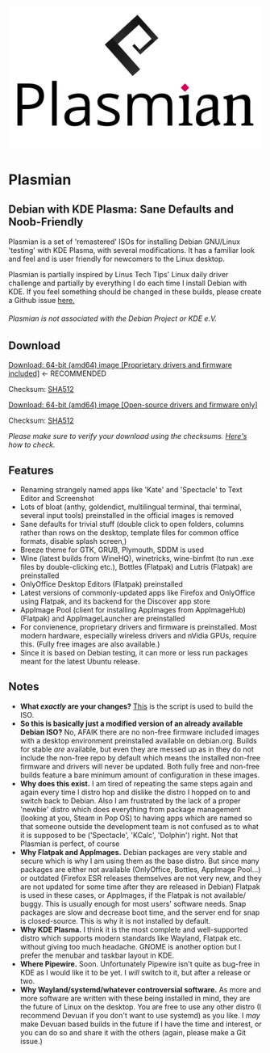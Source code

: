 ![logo](https://raw.githubusercontent.com/plasmian/plasmian.github.io/02cb0f12465038b2a8de85b4f65aff00c934d095/plasmian_logo.png)

# Plasmian
## Debian with KDE Plasma: Sane Defaults and Noob-Friendly

Plasmian is a set of 'remastered' ISOs for installing Debian GNU/Linux 'testing' with KDE Plasma, with several modifications. It has a familiar look and feel and is user friendly for newcomers to the Linux desktop.

Plasmian is partially inspired by Linus Tech Tips' Linux daily driver challenge and partially by everything I do each time I install Debian with KDE. If you feel something should be changed in these builds, please create a Github issue [here.](https://github.com/plasmian/plasmian-script/issues)

###### _Plasmian is not associated with the Debian Project or KDE e.V._

## Download

[Download: 64-bit (amd64) image [Proprietary drivers and firmware included]](example.com) ← RECOMMENDED

Checksum: [SHA512](example.com)

[Download: 64-bit (amd64) image [Open-source drivers and firmware only]](example.com)

Checksum: [SHA512](Test.md)

_Please make sure to verify your download using the checksums. [Here's](example.org) how to check._

## Features
* Renaming strangely named apps like 'Kate' and 'Spectacle' to Text Editor and Screenshot
* Lots of bloat (anthy, goldendict, multilingual terminal, thai terminal, several input tools) preinstalled in the official images is removed
* Sane defaults for trivial stuff (double click to open folders, columns rather than rows on the desktop, template files for common office formats, disable splash screen,)
* Breeze theme for GTK, GRUB, Plymouth, SDDM is used
* Wine (latest builds from WineHQ), winetricks, wine-binfmt (to run .exe files by double-clicking etc.), Bottles (Flatpak) and Lutris (Flatpak) are preinstalled
* OnlyOffice Desktop Editors (Flatpak) preinstalled
* Latest versions of commonly-updated apps like Firefox and OnlyOffice using Flatpak, and its backend for the Discover app store
* AppImage Pool (client for installing AppImages from AppImageHub) (Flatpak) and AppImageLauncher are preinstalled
* For convienence, proprietary drivers and firmware is preinstalled. Most modern hardware, especially wireless drivers and nVidia GPUs, require this. (Fully free images are also available.)
* Since it is based on Debian testing, it can more or less run packages meant for the latest Ubuntu release.

## Notes
* **What _exactly_ are your changes?** [This](https://github.com/plasmian/plasmian-script) is the script is used to build the ISO.
* **So this is basically just a modified version of an already available Debian ISO?** No, AFAIK there are no non-free firmware included images with a desktop environment preinstalled available on debian.org. Builds for stable _are_ available, but even they are messed up as in they do not include the non-free repo by default which means the installed non-free firmware and drivers will never be updated. Both fully free and non-free builds feature a bare minimum amount of configuration in these images.
* **Why does this exist.** I am tired of repeating the same steps again and again every time I distro hop and dislike the distro I hopped on to and switch back to Debian. Also I am frustrated by the lack of a proper 'newbie' distro which does everything from package management (looking at you, Steam in Pop OS) to having apps which are named so that someone outside the development team is not confused as to what it is supposed to be ('Spectacle', 'KCalc', 'Dolphin') right. Not that Plasmian is perfect, of course
* **Why Flatpak and AppImages.** Debian packages are very stable and secure which is why I am using them as the base distro. But since many packages are either not available (OnlyOffice, Bottles, AppImage Pool...) or outdated (Firefox ESR releases themselves are not very new, and they are not updated for some time after they are released in Debian) Flatpak is used in these cases, or AppImages, if the Flatpak is not available/ buggy. This is usually enough for most users' software needs. Snap packages are slow and decrease boot time, and the server end for snap is closed-source. This is why it is not installed by default.
* **Why KDE Plasma.** I think it is the most complete and well-supported distro which supports modern standards like Wayland, Flatpak etc. without giving too much headache. GNOME is another option but I prefer the menubar and taskbar layout in KDE.
* **Where Pipewire.** Soon. Unfortunately Pipewire isn't quite as bug-free in KDE as I would like it to be yet. I _will_ switch to it, but after a release or two.
* **Why Wayland/systemd/whatever controversial software.** As more and more software are written with these being installed in mind, they are the future of Linux on the desktop. You are free to use any other distro (I recommend Devuan if you don't want to use systemd) as you like. I _may_ make Devuan based builds in the future if I have the time and interest, or you can do so and share it with the others (again, please make a Git issue.)
